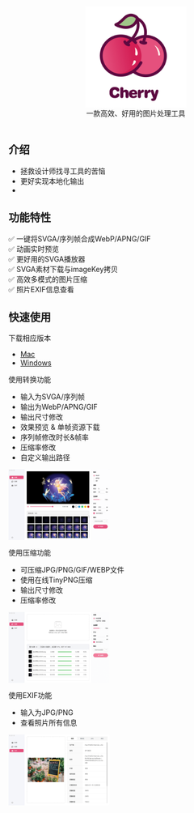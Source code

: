 <div align="center">
 <img src="./img/logo.png" width = "200" height = "200" align=center />
</div>

<div align="center">
一款高效、好用的图片处理工具
</div>

<br>  

## 介绍
* 拯救设计师找寻工具的苦恼
* 更好实现本地化输出
* 

## 功能特性

✅ 一键将SVGA/序列帧合成WebP/APNG/GIF  
✅ 动画实时预览   
✅ 更好用的SVGA播放器   
✅ SVGA素材下载与imageKey拷贝  
✅ 高效多模式的图片压缩   
✅ 照片EXIF信息查看

## 快速使用

下载相应版本  

* [Mac]() 
* [Windows]() 

使用转换功能  
*  输入为SVGA/序列帧
*  输出为WebP/APNG/GIF
*  输出尺寸修改
*  效果预览 & 单帧资源下载
*  序列帧修改时长&帧率
*  压缩率修改
*  自定义输出路径

 <img src="./img/convert.png" width = "200" height = "140"  align=center />  

使用压缩功能   
* 可压缩JPG/PNG/GIF/WEBP文件
* 使用在线TinyPNG压缩
* 输出尺寸修改
* 压缩率修改

 <img src="./img/compress.png" width = "200" height = "140" align=center />  

使用EXIF功能
* 输入为JPG/PNG
* 查看照片所有信息

 <img src="./img/exif.png" width = "200" height = "140" align=center />  